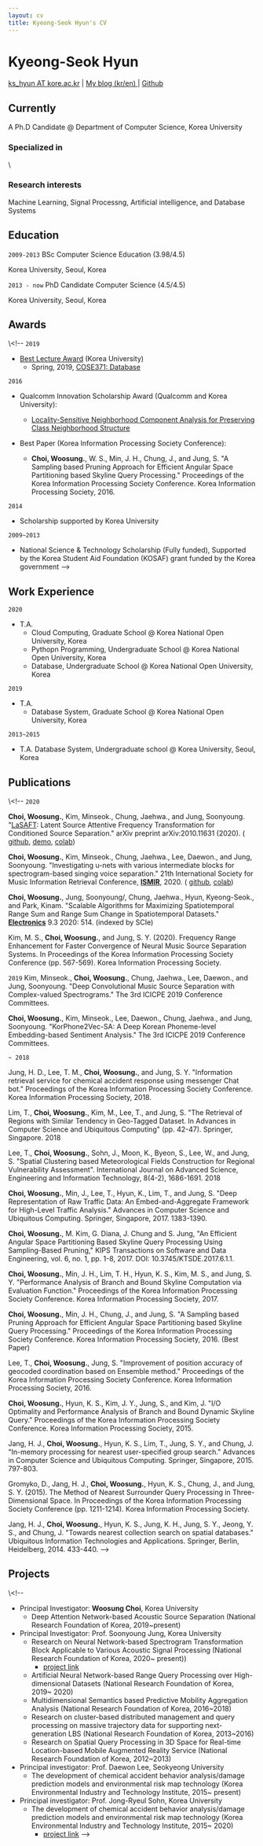 ```yaml
---
layout: cv
title: Kyeong-Seok Hyun's CV
---
```

# Kyeong-Seok Hyun

<div id="webaddress">
<a href="ks_hyun@korea.ac.kr">ks_hyun AT kore.ac.kr</a>
| <a href="http://intelligence.korea.ac.kr/members/kshyun/">My blog (kr/en) </a>
| <a href="https://github.com/ks-hyun">Github</a>

</div>

## Currently

A Ph.D Candidate @ Department of Computer Science, Korea University

### Specialized in

\\<!-- 
[Singing Voice Separation](https://github.com/ws-choi/ISMIR2020_U_Nets_SVS), [Conditioned Source Separation](https://github.com/ws-choi/Conditioned-Source-Separation-LaSAFT), 
-->

### Research interests

Machine Learning, Signal Processng, Artificial intelligence, and Database Systems

## Education

`2009-2013`
BSc Computer Science Education (3.98/4.5)

Korea University, Seoul, Korea

`2013 - now`
PhD Candidate Computer Science (4.5/4.5)

Korea University, Seoul, Korea

## Awards
\\<!-- 
`2019`
- [Best Lecture Award](https://www.korea.ac.kr/cop/bestLecture/bestLectureList.do?siteId=university#) (Korea University)
    - Spring, 2019, [COSE371: Database](https://cose371.github.io/)

`2016`
- Qualcomm Innovation Scholarship Award (Qualcomm and Korea University): 
    - [Locality-Sensitive Neighborhood Component Analysis for Preserving Class Neighborhood Structure](https://1drv.ms/p/s!AszT-SZB_jBylxqwb5M7jddIE9Tk?e=6dOqAG)

- Best Paper (Korea Information Processing Society Conference):
    - **Choi, Woosung.**, W. S., Min, J. H., Chung, J., and Jung, S. "A Sampling based Pruning Approach for Efficient Angular Space Partitioning based Skyline Query Processing." Proceedings of the Korea Information Processing Society Conference. Korea Information Processing Society, 2016.

`2014`
- Scholarship supported by Korea University

`2009~2013`
- National Science & Technology Scholarship (Fully funded), Supported by the Korea Student Aid Foundation (KOSAF) grant funded by the Korea government
-->

## Work Experience

`2020`
- T.A.
    - Cloud Computing, Graduate School @ Korea National Open University, Korea
    - Pythopn Programming, Undergraduate School @ Korea National Open University, Korea
    - Database, Undergraduate School @ Korea National Open University, Korea
    
`2019` 
- T.A.
    - Database System, Graduate School @ Korea National Open University, Korea

`2013~2015`
- T.A.
    Database System, Undergraduate school @ Korea University, Seoul, Korea


## Publications
\\<!--
`2020`

**Choi, Woosung.**, Kim, Minseok., Chung, Jaehwa., and Jung, Soonyoung. "[LaSAFT](https://paperswithcode.com/paper/lasaft-latent-source-attentive-frequency): Latent Source Attentive Frequency Transformation for Conditioned Source Separation." arXiv preprint arXiv:2010.11631 (2020). ( [github](https://github.com/ws-choi/Conditioned-Source-Separation-LaSAFT), [demo](http://lasaft.github.io/), [colab](https://colab.research.google.com/github/ws-choi/Conditioned-Source-Separation-LaSAFT/blob/main/colab_demo/LaSAFT_with_GPoCM_Stella_Jang_Example.ipynb))

**Choi, Woosung.**, Kim, Minseok., Chung, Jaehwa., Lee, Daewon., and Jung, Soonyoung. "Investigating u-nets with various intermediate blocks for spectrogram-based singing voice separation." 21th International Society for Music Information Retrieval Conference, **[ISMIR](https://program.ismir2020.net/poster_2-04.html)**, 2020. ( [github](https://github.com/ws-choi/ISMIR2020_U_Nets_SVS), [colab](https://colab.research.google.com/github/ws-choi/ISMIR2020_U_Nets_SVS/blob/master/colab_demo/TFC_TDF_Net_Large.ipynb))

**Choi, Woosung.**, Jung, Soonyoung/, Chung, Jaehwa., Hyun, Kyeong-Seok., and Park, Kinam. "Scalable Algorithms for Maximizing Spatiotemporal Range Sum and Range Sum Change in Spatiotemporal Datasets." **[Electronics](https://www.mdpi.com/2079-9292/9/3/514)** 9.3 2020: 514. (indexed by SCIe)

Kim, M. S., **Choi, Woosung.**, and Jung, S. Y. (2020). Frequency Range Enhancement for Faster Convergence of Neural Music Source Separation Systems. In Proceedings of the Korea Information Processing Society Conference (pp. 567-569). Korea Information Processing Society.

`2019`
Kim, Minseok., **Choi, Woosung.**, Chung, Jaehwa., Lee, Daewon., and Jung, Soonyoung. "Deep Convolutional Music Source Separation with Complex-valued Spectrograms." The 3rd ICICPE 2019 Conference Committees.

**Choi, Woosung.**, Kim, Minseok., Lee, Daewon., Chung, Jaehwa., and Jung, Soonyoung. "KorPhone2Vec-SA: A Deep Korean Phoneme-level Embedding-based Sentiment Analysis." The 3rd ICICPE 2019 Conference Committees.

`~ 2018`

Jung, H. D., Lee, T. M., **Choi, Woosung.**, and Jung, S. Y. "Information retrieval service for chemical accident response using messenger Chat bot." Proceedings of the Korea Information Processing Society Conference. Korea Information Processing Society, 2018.

Lim, T., **Choi, Woosung.**, Kim, M., Lee, T., and Jung, S. "The Retrieval of Regions with Similar Tendency in Geo-Tagged Dataset. In Advances in Computer Science and Ubiquitous Computing" (pp. 42-47). Springer, Singapore. 2018

Lee, T., **Choi, Woosung.**, Sohn, J., Moon, K., Byeon, S., Lee, W., and Jung, S. "Spatial Clustering based Meteorological Fields Construction for Regional Vulnerability Assessment". International Journal on Advanced Science, Engineering and Information Technology, 8(4-2), 1686-1691. 2018

**Choi, Woosung.**, Min, J., Lee, T., Hyun, K., Lim, T., and Jung, S. "Deep Representation of Raw Traffic Data: An Embed-and-Aggregate Framework for High-Level Traffic Analysis." Advances in Computer Science and Ubiquitous Computing. Springer, Singapore, 2017. 1383-1390.

**Choi, Woosung.**, M. Kim, G. Diana, J. Chung and S. Jung, "An Efficient Angular Space Partitioning Based Skyline Query Processing Using Sampling-Based Pruning," KIPS Transactions on Software and Data Engineering, vol. 6, no. 1, pp. 1-8, 2017. DOI: 10.3745/KTSDE.2017.6.1.1.

**Choi, Woosung.**, Min, J. H., Lim, T. H., Hyun, K. S., Kim, M. S., and Jung, S. Y. "Performance Analysis of Branch and Bound Skyline Computation via Evaluation Function." Proceedings of the Korea Information Processing Society Conference. Korea Information Processing Society, 2017.

**Choi, Woosung.**,  Min, J. H., Chung, J., and Jung, S. "A Sampling based Pruning Approach for Efficient Angular Space Partitioning based Skyline Query Processing." Proceedings of the Korea Information Processing Society Conference. Korea Information Processing Society, 2016. (Best Paper)

Lee, T., **Choi, Woosung.**, Jung, S. "Improvement of position accuracy of geocoded coordination based on Ensemble method." Proceedings of the Korea Information Processing Society Conference. Korea Information Processing Society, 2016.

**Choi, Woosung.**,  Hyun, K. S., Kim, J. Y., Jung, S., and Kim, J. "I/O Optimality and Performance Analysis of Branch and Bound Dynamic Skyline Query." Proceedings of the Korea Information Processing Society Conference. Korea Information Processing Society, 2015.

Jang, H. J., **Choi, Woosung.**, Hyun, K. S., Lim, T., Jung, S. Y., and Chung, J. "In-memory processing for nearest user-specified group search." Advances in Computer Science and Ubiquitous Computing. Springer, Singapore, 2015. 797-803.

Gromyko, D., Jang, H. J.,  **Choi, Woosung.**, Hyun, K. S., Chung, J., and Jung, S. Y. (2015). The Method of Nearest Surrounder Query Processing in Three-Dimensional Space. In Proceedings of the Korea Information Processing Society Conference (pp. 1211-1214). Korea Information Processing Society.

Jang, H. J., **Choi, Woosung.**, Hyun, K. S., Jung, K. H., Jung, S. Y., Jeong, Y. S., and Chung, J. "Towards nearest collection search on spatial databases." Ubiquitous Information Technologies and Applications. Springer, Berlin, Heidelberg, 2014. 433-440. 
-->

## Projects
\\<!--
- Principal Investigator: **Woosung Choi**, Korea University
    - Deep Attention Network-based Acoustic Source Separation (National Research Foundation of Korea, 2019~present)
- Principal Investigator: Prof. Soonyoung Jung, Korea University
    - Research on Neural Network-based Spectrogram Transformation Block Applicable to Various Acoustic Signal Processing (National Research Foundation of Korea, 2020~ present))
        - [project link](http://intelligence.korea.ac.kr/news/on-going-research/2019/12/24/bss.html)
    - Artificial Neural Network-based Range Query Processing over High-dimensional Datasets (National Research Foundation of Korea, 2019~ 2020)
    - Multidimensional Semantics based Predictive Mobility Aggregation Analysis (National Research Foundation of Korea, 2016~2018)
    - Research on cluster-based distributed management and query processing on massive trajectory data for supporting next-generation LBS (National Research Foundation of Korea, 2013~2016)
    - Research on Spatial Query Processing in 3D Space for Real-time Location-based Mobile
    Augmented Reality Service (National Research Foundation of Korea, 2012~2013)
- Principal investigator: Prof. Daewon Lee, Seokyeong University
    - The development of chemical accident behavior analysis/damage prediction models and
    environmental risk map technology (Korea Environmental Industry and Technology
    Institute, 2015~ present)
- Principal investigator: Prof. Jong-Ryeul Sohn, Korea University
    - The development of chemical accident behavior analysis/damage prediction models and
environmental risk map technology (Korea Environmental Industry and Technology
Institute, 2015~ 2020)
        - [project link](http://intelligence.korea.ac.kr/seminar/on-going-research/2018/08/04/riskmap.html) 
-->

<!-- ### Footer

Last updated: May 2013 -->



